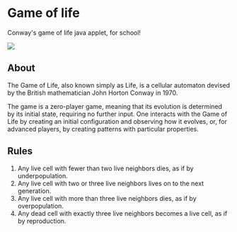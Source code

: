 # Game of life
Conway's game of life java applet, for school!

![](https://media.giphy.com/media/mzhpEUt7qTsBTdcvBP/giphy.gif)

## About
The Game of Life, also known simply as Life, is a cellular automaton devised by the British mathematician John Horton Conway in 1970.

The game is a zero-player game, meaning that its evolution is determined by its initial state, requiring no further input. One interacts with the Game of Life by creating an initial configuration and observing how it evolves, or, for advanced players, by creating patterns with particular properties.


## Rules
1. Any live cell with fewer than two live neighbors dies, as if by underpopulation.
2. Any live cell with two or three live neighbors lives on to the next generation.
3. Any live cell with more than three live neighbors dies, as if by overpopulation.
4. Any dead cell with exactly three live neighbors becomes a live cell, as if by reproduction.
